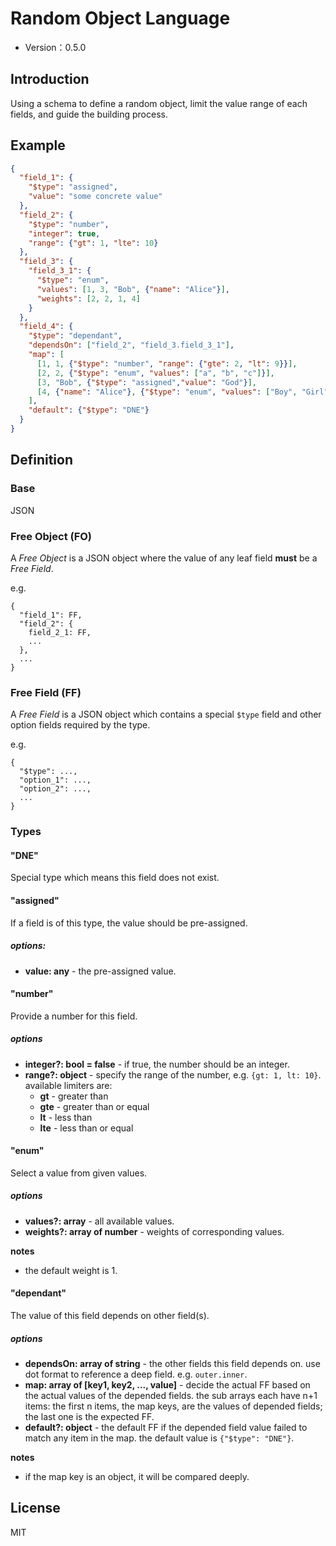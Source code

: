 # Random Object Language

- Version：0.5.0

## Introduction

Using a schema to define a random object, limit the value range of each fields, and guide the building process.

## Example

```json
{
  "field_1": {
    "$type": "assigned",
    "value": "some concrete value"
  },
  "field_2": {
    "$type": "number",
    "integer": true,
    "range": {"gt": 1, "lte": 10}
  },
  "field_3": {
    "field_3_1": {
      "$type": "enum",
      "values": [1, 3, "Bob", {"name": "Alice"}],
      "weights": [2, 2, 1, 4]
    }
  },
  "field_4": {
    "$type": "dependant",
    "dependsOn": ["field_2", "field_3.field_3_1"],
    "map": [
      [1, 1, {"$type": "number", "range": {"gte": 2, "lt": 9}}],
      [2, 2, {"$type": "enum", "values": ["a", "b", "c"]}],
      [3, "Bob", {"$type": "assigned","value": "God"}],
      [4, {"name": "Alice"}, {"$type": "enum", "values": ["Boy", "Girl"]}]
    ],
    "default": {"$type": "DNE"}
  }
}
```

## Definition

### Base

JSON

### Free Object (FO)

A *Free Object* is a JSON object where the value of any leaf field **must** be a *Free Field*. 

e.g.

```
{
  "field_1": FF,
  "field_2": {
    field_2_1: FF,
    ...
  },
  ...
}
```

### Free Field (FF)

A *Free Field* is a JSON object which contains a special `$type` field and other option fields required by the type.

e.g.

```
{
  "$type": ...,
  "option_1": ...,
  "option_2": ...,
  ...
}
```

### Types

#### "DNE"

Special type which means this field does not exist.

#### "assigned"

If a field is of this type, the value should be pre-assigned.

##### options:

- **value: any** - the pre-assigned value.

#### "number"

Provide a number for this field.

##### options

- **integer?: bool = false** - if true, the number should be an integer.
- **range?: object** - specify the range of the number, e.g. `{gt: 1, lt: 10}`. available limiters are:
  - **gt** - greater than
  - **gte** - greater than or equal
  - **lt** - less than
  - **lte** - less than or equal
  
#### "enum"

Select a value from given values.

##### options

- **values?: array** - all available values.
- **weights?: array of number** - weights of corresponding values.

**notes**
 
- the default weight is 1.

#### "dependant"

The value of this field depends on other field(s).

##### options

- **dependsOn: array of string** - the other fields this field depends on. use dot format to reference a deep field. e.g. 
`outer.inner`.
- **map: array of [key1, key2, ..., value]** - decide the actual FF based on the actual values of the depended fields.
the sub arrays each have n+1 items: the first n items, the map keys, are the values of depended fields; the last one is
 the expected FF. 
- **default?: object** - the default FF if the depended field value failed to match any item in the map. the default 
value is `{"$type": "DNE"}`.  

**notes**

- if the map key is an object, it will be compared deeply.

## License

MIT
